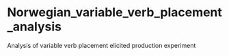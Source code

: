 # Norwegian_variable_verb_placement_analysis
Analysis of variable verb placement elicited production experiment
